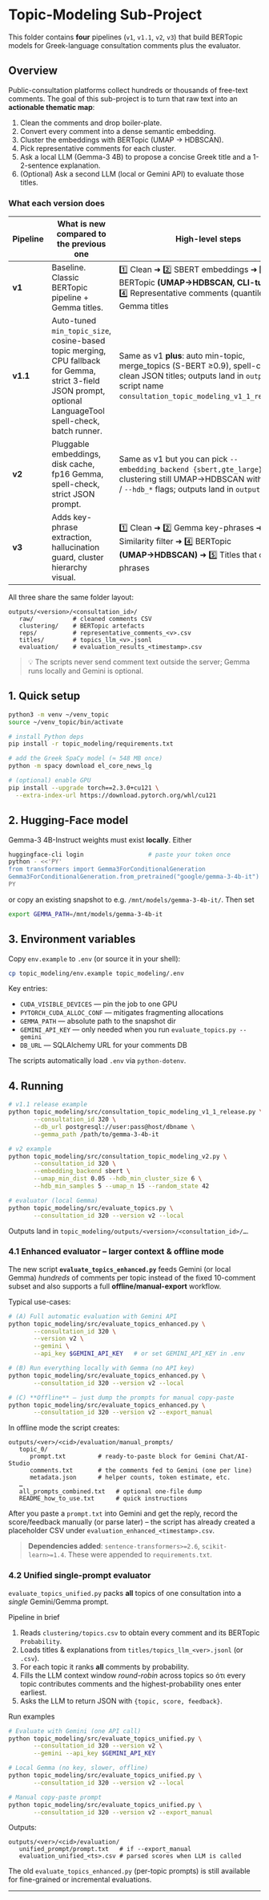 # Topic-Modeling Sub-Project

This folder contains **four** pipelines (`v1`, `v1.1`, `v2`, `v3`) that build BERTopic models for Greek-language consultation comments plus the evaluator.

## Overview

Public-consultation platforms collect hundreds or thousands of free-text comments.  The goal of this sub-project is to turn that raw text into an **actionable thematic map**:

1. Clean the comments and drop boiler-plate.
2. Convert every comment into a dense semantic embedding.
3. Cluster the embeddings with BERTopic (UMAP → HDBSCAN).
4. Pick representative comments for each cluster.
5. Ask a local LLM (Gemma-3 4B) to propose a concise Greek title and a 1-2-sentence explanation.
6. (Optional) Ask a second LLM (local or Gemini API) to evaluate those titles.

### What each version does

| Pipeline | What is new compared to the previous one | High-level steps |
|----------|------------------------------------------|------------------|
| **v1**   | Baseline.  Classic BERTopic pipeline + Gemma titles. | 1️⃣ Clean ➜ 2️⃣ SBERT embeddings ➜ 3️⃣ BERTopic **(UMAP→HDBSCAN, CLI-tunable)** ➜ 4️⃣ Representative comments (quantile) ➜ 5️⃣ Gemma titles |
| **v1.1** | Auto-tuned `min_topic_size`, cosine-based topic merging, CPU fallback for Gemma, strict 3-field JSON prompt, optional LanguageTool spell-check, batch runner. | Same as v1 **plus**: auto min-topic, merge_topics (S-BERT ≥0.9), spell-check, clean JSON titles; outputs land in `outputs/v1/`; script name `consultation_topic_modeling_v1_1_release.py`. |
| **v2**   | Pluggable embeddings, disk cache, fp16 Gemma, spell-check, strict JSON prompt. | Same as v1 but you can pick `--embedding_backend {sbert,gte_large}`; clustering still UMAP→HDBSCAN with `--umap_*` / `--hdb_*` flags; outputs land in `outputs/v2/` |
| **v3**   | Adds key-phrase extraction, hallucination guard, cluster hierarchy visual. | 1️⃣ Clean ➜ 2️⃣ Gemma key-phrases ➜ 3️⃣ Similarity filter ➜ 4️⃣ BERTopic **(UMAP→HDBSCAN)** ➜ 5️⃣ Titles that cite key-phrases |

All three share the same folder layout:

```
outputs/<version>/<consultation_id>/
   raw/           # cleaned comments CSV
   clustering/    # BERTopic artefacts
   reps/          # representative_comments_<v>.csv
   titles/        # topics_llm_<v>.jsonl
   evaluation/    # evaluation_results_<timestamp>.csv
```

> 💡  The scripts never send comment text outside the server; Gemma runs locally and Gemini is optional.

## 1. Quick setup

```bash
python3 -m venv ~/venv_topic
source ~/venv_topic/bin/activate

# install Python deps
pip install -r topic_modeling/requirements.txt

# add the Greek SpaCy model (≈ 548 MB once)
python -m spacy download el_core_news_lg

# (optional) enable GPU
pip install --upgrade torch==2.3.0+cu121 \
  --extra-index-url https://download.pytorch.org/whl/cu121
```

## 2. Hugging-Face model

Gemma-3 4B-Instruct weights must exist **locally**. Either

```bash
huggingface-cli login                  # paste your token once
python - <<'PY'
from transformers import Gemma3ForConditionalGeneration
Gemma3ForConditionalGeneration.from_pretrained("google/gemma-3-4b-it")
PY
```

or copy an existing snapshot to e.g. `/mnt/models/gemma-3-4b-it/`.  Then set

```bash
export GEMMA_PATH=/mnt/models/gemma-3-4b-it
```

## 3. Environment variables

Copy `env.example` to `.env` (or source it in your shell):

```bash
cp topic_modeling/env.example topic_modeling/.env
```

Key entries:

* `CUDA_VISIBLE_DEVICES` — pin the job to one GPU
* `PYTORCH_CUDA_ALLOC_CONF` — mitigates fragmenting allocations
* `GEMMA_PATH` — absolute path to the snapshot dir
* `GEMINI_API_KEY` — only needed when you run `evaluate_topics.py --gemini`
* `DB_URL` — SQLAlchemy URL for your comments DB

The scripts automatically load `.env` via `python-dotenv`.

## 4. Running

```bash
# v1.1 release example
python topic_modeling/src/consultation_topic_modeling_v1_1_release.py \
       --consultation_id 320 \
       --db_url postgresql://user:pass@host/dbname \
       --gemma_path /path/to/gemma-3-4b-it

# v2 example
python topic_modeling/src/consultation_topic_modeling_v2.py \
       --consultation_id 320 \
       --embedding_backend sbert \
       --umap_min_dist 0.05 --hdb_min_cluster_size 6 \
       --hdb_min_samples 5 --umap_n 15 --random_state 42

# evaluator (local Gemma)
python topic_modeling/src/evaluate_topics.py \
       --consultation_id 320 --version v2 --local
```

Outputs land in `topic_modeling/outputs/<version>/<consultation_id>/…`. 

### 4.1  Enhanced evaluator – larger context & offline mode

The new script **`evaluate_topics_enhanced.py`** feeds Gemini (or local Gemma) *hundreds* of comments per topic instead of the fixed 10-comment subset and also supports a full **offline/manual-export** workflow.

Typical use-cases:

```bash
# (A) Full automatic evaluation with Gemini API
python topic_modeling/src/evaluate_topics_enhanced.py \
       --consultation_id 320 \
       --version v2 \
       --gemini \
       --api_key $GEMINI_API_KEY   # or set GEMINI_API_KEY in .env

# (B) Run everything locally with Gemma (no API key)
python topic_modeling/src/evaluate_topics_enhanced.py \
       --consultation_id 320 --version v2 --local

# (C) **Offline** – just dump the prompts for manual copy-paste
python topic_modeling/src/evaluate_topics_enhanced.py \
       --consultation_id 320 --version v2 --export_manual
```

In offline mode the script creates:

```
outputs/<ver>/<cid>/evaluation/manual_prompts/
   topic_0/
      prompt.txt         # ready-to-paste block for Gemini Chat/AI-Studio
      comments.txt       # the comments fed to Gemini (one per line)
      metadata.json      # helper counts, token estimate, etc.
   …
   all_prompts_combined.txt   # optional one-file dump
   README_how_to_use.txt      # quick instructions
```

After you paste a `prompt.txt` into Gemini and get the reply, record the score/feedback manually (or parse later) – the script has already created a placeholder CSV under `evaluation_enhanced_<timestamp>.csv`.

> **Dependencies added**: `sentence-transformers>=2.6`, `scikit-learn>=1.4`. These were appended to `requirements.txt`.

### 4.2  Unified single-prompt evaluator

`evaluate_topics_unified.py` packs **all** topics of one consultation into a *single* Gemini/Gemma prompt.

Pipeline in brief
1. Reads `clustering/topics.csv` to obtain every comment and its BERTopic `Probability`.
2. Loads titles & explanations from `titles/topics_llm_<ver>.jsonl` (or `.csv`).
3. For each topic it ranks **all** comments by probability.
4. Fills the LLM context window *round-robin* across topics so ότι every topic contributes comments and the highest-probability ones enter earliest.
5. Asks the LLM to return JSON with `{topic, score, feedback}`.

Run examples
```bash
# Evaluate with Gemini (one API call)
python topic_modeling/src/evaluate_topics_unified.py \
       --consultation_id 320 --version v2 \
       --gemini --api_key $GEMINI_API_KEY

# Local Gemma (no key, slower, offline)
python topic_modeling/src/evaluate_topics_unified.py \
       --consultation_id 320 --version v2 --local

# Manual copy-paste prompt
python topic_modeling/src/evaluate_topics_unified.py \
       --consultation_id 320 --version v2 --export_manual
```
Outputs:
```
outputs/<ver>/<cid>/evaluation/
   unified_prompt/prompt.txt   # if --export_manual
   evaluation_unified_<ts>.csv # parsed scores when LLM is called
```

The old `evaluate_topics_enhanced.py` (per-topic prompts) is still available for fine-grained or incremental evaluations.

--- 